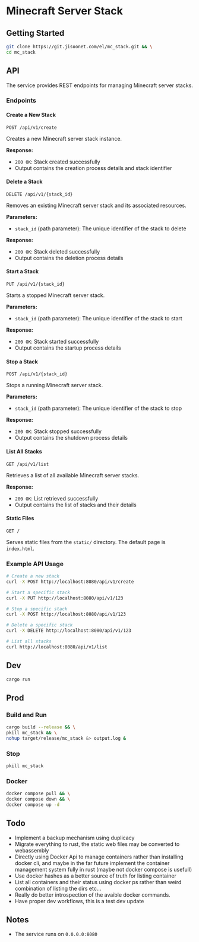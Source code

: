 # Minecraft Server Stack

## Getting Started

```bash
git clone https://git.jisoonet.com/el/mc_stack.git && \
cd mc_stack
```

## API

The service provides REST endpoints for managing Minecraft server stacks.

### Endpoints

#### Create a New Stack

```
POST /api/v1/create
```

Creates a new Minecraft server stack instance.

**Response:**

- `200 OK`: Stack created successfully
- Output contains the creation process details and stack identifier

#### Delete a Stack

```
DELETE /api/v1/{stack_id}
```

Removes an existing Minecraft server stack and its associated resources.

**Parameters:**

- `stack_id` (path parameter): The unique identifier of the stack to delete

**Response:**

- `200 OK`: Stack deleted successfully
- Output contains the deletion process details

#### Start a Stack

```
PUT /api/v1/{stack_id}
```

Starts a stopped Minecraft server stack.

**Parameters:**

- `stack_id` (path parameter): The unique identifier of the stack to start

**Response:**

- `200 OK`: Stack started successfully
- Output contains the startup process details

#### Stop a Stack

```
POST /api/v1/{stack_id}
```

Stops a running Minecraft server stack.

**Parameters:**

- `stack_id` (path parameter): The unique identifier of the stack to stop

**Response:**

- `200 OK`: Stack stopped successfully
- Output contains the shutdown process details

#### List All Stacks

```
GET /api/v1/list
```

Retrieves a list of all available Minecraft server stacks.

**Response:**

- `200 OK`: List retrieved successfully
- Output contains the list of stacks and their details

#### Static Files

```
GET /
```

Serves static files from the `static/` directory. The default page is `index.html`.

### Example API Usage

```bash
# Create a new stack
curl -X POST http://localhost:8080/api/v1/create

# Start a specific stack
curl -X PUT http://localhost:8080/api/v1/123

# Stop a specific stack
curl -X POST http://localhost:8080/api/v1/123

# Delete a specific stack
curl -X DELETE http://localhost:8080/api/v1/123

# List all stacks
curl http://localhost:8080/api/v1/list
```

## Dev

```bash
cargo run
```

## Prod

### Build and Run

```bash
cargo build --release && \
pkill mc_stack && \
nohup target/release/mc_stack &> output.log &
```

### Stop

```bash
pkill mc_stack
```

### Docker

```bash
docker compose pull && \
docker compose down && \
docker compose up -d
```

## Todo

- Implement a backup mechanism using duplicacy
- Migrate everything to rust, the static web files may be converted to webassembly
- Directly using Docker Api to manage containers rather than installing docker cli, and maybe in the far future implement the container management system fully in rust (maybe not docker compose is usefull)
- Use docker hashes as a better source of truth for listing container
- List all containers and their status using docker ps rather than weird combination of listing the dirs etc...
- Really do better introspection of the avaible docker commands.
- Have proper dev workflows, this is a test dev update

## Notes

- The service runs on `0.0.0.0:8080`
